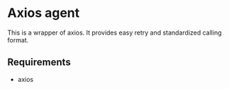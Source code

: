 # Axios agent

This is a wrapper of axios.
It provides easy retry and standardized calling format.

## Requirements

* axios

